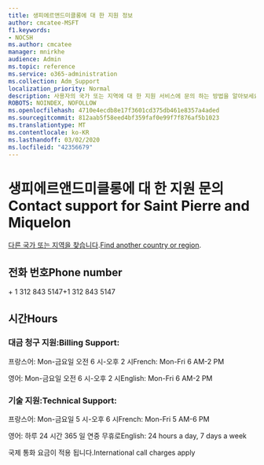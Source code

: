 ```yaml
---
title: 생피에르앤드미클롱에 대 한 지원 정보
author: cmcatee-MSFT
f1.keywords:
- NOCSH
ms.author: cmcatee
manager: mnirkhe
audience: Admin
ms.topic: reference
ms.service: o365-administration
ms.collection: Adm_Support
localization_priority: Normal
description: 사용자의 국가 또는 지역에 대 한 지원 서비스에 문의 하는 방법을 알아보세요.
ROBOTS: NOINDEX, NOFOLLOW
ms.openlocfilehash: 4710e4ecdb8e17f3601cd375db461e8357a4aded
ms.sourcegitcommit: 812aab5f58eed4bf359faf0e99f7f876af5b1023
ms.translationtype: MT
ms.contentlocale: ko-KR
ms.lasthandoff: 03/02/2020
ms.locfileid: "42356679"
---
```

# <a name="contact-support-for-saint-pierre-and-miquelon"></a><span data-ttu-id="bbc38-103">생피에르앤드미클롱에 대 한 지원 문의</span><span class="sxs-lookup"><span data-stu-id="bbc38-103">Contact support for Saint Pierre and Miquelon</span></span>

<span data-ttu-id="bbc38-104">[다른 국가 또는 지역을 찾습니다](../contact-support-for-business-products.md).</span><span class="sxs-lookup"><span data-stu-id="bbc38-104">[Find another country or region](../contact-support-for-business-products.md).</span></span>

## <a name="phone-number"></a><span data-ttu-id="bbc38-105">전화 번호</span><span class="sxs-lookup"><span data-stu-id="bbc38-105">Phone number</span></span>
<span data-ttu-id="bbc38-106">+ 1 312 843 5147</span><span class="sxs-lookup"><span data-stu-id="bbc38-106">+1 312 843 5147</span></span>

## <a name="hours"></a><span data-ttu-id="bbc38-107">시간</span><span class="sxs-lookup"><span data-stu-id="bbc38-107">Hours</span></span>
### <a name="billing-support"></a><span data-ttu-id="bbc38-108">대금 청구 지원:</span><span class="sxs-lookup"><span data-stu-id="bbc38-108">Billing Support:</span></span>

<span data-ttu-id="bbc38-109">프랑스어: Mon-금요일 오전 6 시-오후 2 시</span><span class="sxs-lookup"><span data-stu-id="bbc38-109">French: Mon-Fri 6 AM-2 PM</span></span>

<span data-ttu-id="bbc38-110">영어: Mon-금요일 오전 6 시-오후 2 시</span><span class="sxs-lookup"><span data-stu-id="bbc38-110">English: Mon-Fri 6 AM-2 PM</span></span>

### <a name="technical-support"></a><span data-ttu-id="bbc38-111">기술 지원:</span><span class="sxs-lookup"><span data-stu-id="bbc38-111">Technical Support:</span></span>

<span data-ttu-id="bbc38-112">프랑스어: Mon-금요일 5 시-오후 6 시</span><span class="sxs-lookup"><span data-stu-id="bbc38-112">French: Mon-Fri 5 AM-6 PM</span></span>

<span data-ttu-id="bbc38-113">영어: 하루 24 시간 365 일 연중 무휴로</span><span class="sxs-lookup"><span data-stu-id="bbc38-113">English: 24 hours a day, 7 days a week</span></span>

<span data-ttu-id="bbc38-114">국제 통화 요금이 적용 됩니다.</span><span class="sxs-lookup"><span data-stu-id="bbc38-114">International call charges apply</span></span>
